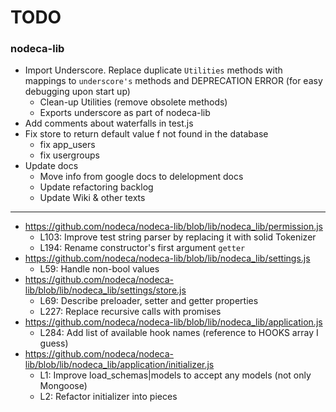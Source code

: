 TODO
====

### nodeca-lib

* Import Underscore. Replace duplicate `Utilities` methods with mappings to
  `underscore's` methods and DEPRECATION ERROR (for easy debugging upon start up)
  * Clean-up Utilities (remove obsolete methods)
  * Exports underscore as part of nodeca-lib
* Add comments about waterfalls in test.js
* Fix store to return default value f not found in the database
  * fix app_users
  * fix usergroups
* Update docs
  * Move info from google docs to delelopment docs
  * Update refactoring backlog
  * Update Wiki & other texts

---

* https://github.com/nodeca/nodeca-lib/blob/lib/nodeca_lib/permission.js
  * L103: Improve test string parser by replacing it with solid Tokenizer
  * L194: Rename constructor's first argument `getter`
* https://github.com/nodeca/nodeca-lib/blob/lib/nodeca_lib/settings.js
  * L59: Handle non-bool values
* https://github.com/nodeca/nodeca-lib/blob/lib/nodeca_lib/settings/store.js
  * L69: Describe preloader, setter and getter properties
  * L227: Replace recursive calls with promises
* https://github.com/nodeca/nodeca-lib/blob/lib/nodeca_lib/application.js
  * L284: Add list of available hook names (reference to HOOKS array I guess)
* https://github.com/nodeca/nodeca-lib/blob/lib/nodeca_lib/application/initializer.js
  * L1: Improve load_schemas|models to accept any models (not only Mongoose)
  * L2: Refactor initializer into pieces
